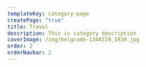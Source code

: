 ```yaml
---
templateKey: category-page
createPage: "true"
title: Travel
description: This is category description
coverImage: /img/belgrade-1348159_1920.jpg
order: 2
orderNavbar: 2
---
```

